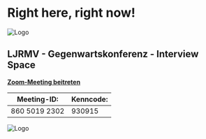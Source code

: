 # Right here, right now!
![Logo](RHRN2021_head.jpg)


## LJRMV -  Gegenwartskonferenz - Interview Space

**[Zoom-Meeting beitreten](https://us02web.zoom.us/j/86050192302?pwd=eHpYekhLVGZkc3VscjNIOHBDcjV3Zz09 )**


Meeting-ID: | Kenncode:
------------ | -------------
860 5019 2302  | 930915


![Logo](ci_6.png)
